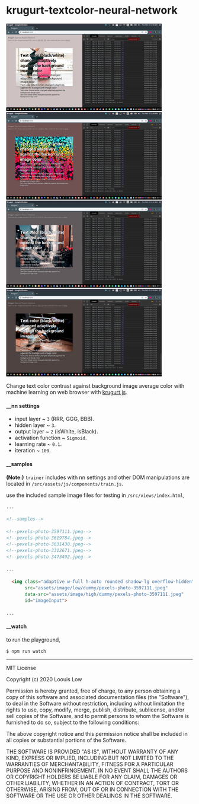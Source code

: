 # krugurt-textcolor-neural-network

<p align="left">
  <img src="Screenshot_01.png" width="420">
  <img src="Screenshot_02.png" width="420">
  <img src="Screenshot_03.png" width="420">
  <img src="Screenshot_04.png" width="420">
</p>

Change text color contrast against background image average color with machine learning on web browser with [krugurt.js](https://github.com/loouislow81/krugurt).

#### __nn settings

- input layer ~ `3` (RRR, GGG, BBB).
- hidden layer ~ `3`.
- output layer ~ `2` (isWhite, isBlack).
- activation function ~ `Sigmoid`.
- learning rate ~ `0.1`.
- iteration ~ `100`.

#### __samples

**(Note:)** `trainer` includes with nn settings and other DOM manipulations are located in `/src/assets/js/components/train.js`.

use the included sample image files for testing in `/src/views/index.html`,

```html
...

<!--samples-->

<!--pexels-photo-3597111.jpeg-->
<!--pexels-photo-3619784.jpeg-->
<!--pexels-photo-3631430.jpeg-->
<!--pexels-photo-3312671.jpeg-->
<!--pexels-photo-3473492.jpeg-->

...

  <img class="adaptive w-full h-auto rounded shadow-lg overflow-hidden"
       src="assets/image/low/dummy/pexels-photo-3597111.jpeg"
       data-src="assets/image/high/dummy/pexels-photo-3597111.jpeg"
       id="imageInput">

...
```

#### __watch

to run the playground,

```bash
$ npm run watch
```

---

MIT License

Copyright (c) 2020 Loouis Low

Permission is hereby granted, free of charge, to any person obtaining a copy
of this software and associated documentation files (the "Software"), to deal
in the Software without restriction, including without limitation the rights
to use, copy, modify, merge, publish, distribute, sublicense, and/or sell
copies of the Software, and to permit persons to whom the Software is
furnished to do so, subject to the following conditions:

The above copyright notice and this permission notice shall be included in all
copies or substantial portions of the Software.

THE SOFTWARE IS PROVIDED "AS IS", WITHOUT WARRANTY OF ANY KIND, EXPRESS OR
IMPLIED, INCLUDING BUT NOT LIMITED TO THE WARRANTIES OF MERCHANTABILITY,
FITNESS FOR A PARTICULAR PURPOSE AND NONINFRINGEMENT. IN NO EVENT SHALL THE
AUTHORS OR COPYRIGHT HOLDERS BE LIABLE FOR ANY CLAIM, DAMAGES OR OTHER
LIABILITY, WHETHER IN AN ACTION OF CONTRACT, TORT OR OTHERWISE, ARISING FROM,
OUT OF OR IN CONNECTION WITH THE SOFTWARE OR THE USE OR OTHER DEALINGS IN THE
SOFTWARE.


